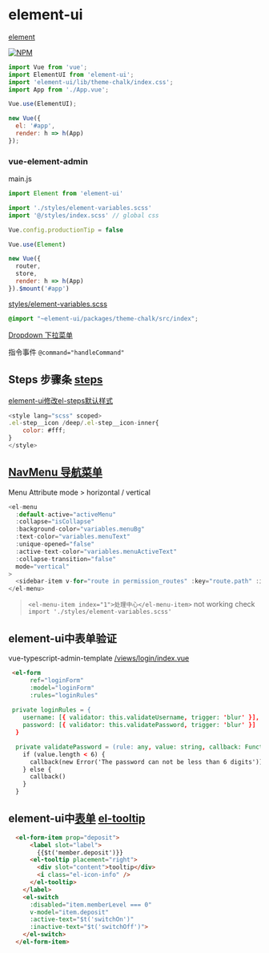 # element-ui

[element](https://element.eleme.io/?ref=madewithvuejs.com#/zh-CN/component/quickstart)

[![NPM](https://nodei.co/npm/element-ui.png?downloads=true&stars=true)](https://nodei.co/npm/element-ui/)

```js
import Vue from 'vue';
import ElementUI from 'element-ui';
import 'element-ui/lib/theme-chalk/index.css';
import App from './App.vue';

Vue.use(ElementUI);

new Vue({
  el: '#app',
  render: h => h(App)
});
```

### vue-element-admin

main.js

```js
import Element from 'element-ui'

import './styles/element-variables.scss'
import '@/styles/index.scss' // global css

Vue.config.productionTip = false

Vue.use(Element)

new Vue({
  router,
  store,
  render: h => h(App)
}).$mount('#app')
```

[styles/element-variables.scss](https://github.com/PanJiaChen/vue-element-admin/blob/master/src/styles/element-variables.scss)

```css
@import "~element-ui/packages/theme-chalk/src/index";
```

[Dropdown 下拉菜单](https://element.eleme.cn/#/zh-CN/component/dropdown)

指令事件 `@command="handleCommand"`

## Steps 步骤条 [steps](https://element.eleme.io/#/zh-CN/component/steps)

[element-ui修改el-steps默认样式](https://blog.csdn.net/sinat_42888557/article/details/100119754)

```js
<style lang="scss" scoped>
.el-step__icon /deep/.el-step__icon-inner{
    color: #fff;
}
</style>
```

## [NavMenu 导航菜单](https://element.eleme.io/#/zh-CN/component/menu)

Menu Attribute 
mode > horizontal / vertical

```js
<el-menu
  :default-active="activeMenu"
  :collapse="isCollapse"
  :background-color="variables.menuBg"
  :text-color="variables.menuText"
  :unique-opened="false"
  :active-text-color="variables.menuActiveText"
  :collapse-transition="false"
  mode="vertical"
>
  <sidebar-item v-for="route in permission_routes" :key="route.path" :item="route" :base-path="route.path" />
</el-menu>
```

> `<el-menu-item index="1">处理中心</el-menu-item>` not working check  `import './styles/element-variables.scss'`


## element-ui中表单验证

vue-typescript-admin-template [/views/login/index.vue](https://github.com/Armour/vue-typescript-admin-template/blob/master/src/views/login/index.vue)

```html
 <el-form
      ref="loginForm"
      :model="loginForm"
      :rules="loginRules"
 
 private loginRules = {
    username: [{ validator: this.validateUsername, trigger: 'blur' }],
    password: [{ validator: this.validatePassword, trigger: 'blur' }]
  }

  private validatePassword = (rule: any, value: string, callback: Function) => {
    if (value.length < 6) {
      callback(new Error('The password can not be less than 6 digits'))
    } else {
      callback()
    }
  }
```

## element-ui中[表单](https://element.eleme.io/#/zh-CN/component/form) [el-tooltip](https://element.eleme.io/#/zh-CN/component/tooltip)

```html
  <el-form-item prop="deposit">
      <label slot="label">
        {{$t('member.deposit')}}
      <el-tooltip placement="right">
        <div slot="content">tooltip</div>
        <i class="el-icon-info" />
      </el-tooltip>
    </label>
    <el-switch
      :disabled="item.memberLevel === 0"
      v-model="item.deposit"
      :active-text="$t('switchOn')"
      :inactive-text="$t('switchOff')">
    </el-switch>
  </el-form-item>
```